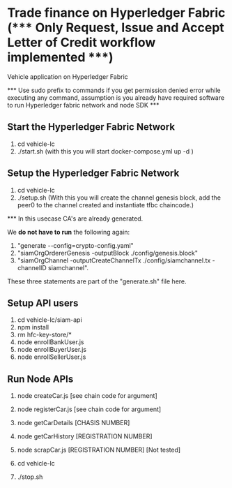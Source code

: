 # Trade finance on Hyperledger Fabric (*** Only Request, Issue and Accept Letter of Credit workflow implemented ***)
Vehicle application on Hyperledger Fabric

*** Use sudo prefix to commands if you get permission denied error while executing any command, assumption is you already have  required software to run Hyperledger fabric network and node SDK *** 

## Start the Hyperledger Fabric Network 

1. cd vehicle-lc
2. ./start.sh (with this you will start docker-compose.yml up -d )

## Setup the Hyperledger Fabric Network

1. cd vehicle-lc
2. ./setup.sh (With this you will create the channel genesis block, add the peer0 to the channel created and instantiate tfbc chaincode.) 

*** In this usecase CA's are already generated. 

We **do not have to run** the following again:

1. "generate --config=crypto-config.yaml"
2. "siamOrgOrdererGenesis -outputBlock ./config/genesis.block" 
3. "siamOrgChannel -outputCreateChannelTx ./config/siamchannel.tx -channelID siamchannel". 

These three statements are part of the "generate.sh" file here. 


## Setup API users 

1. cd vehicle-lc/siam-api
2. npm install
3. rm hfc-key-store/*
4. node enrollBankUser.js
5. node enrollBuyerUser.js
6. node enrollSellerUser.js

## Run Node APIs  
1. node createCar.js [see chain code for argument]
2. node registerCar.js [see chain code for argument]
3. node getCarDetails [CHASIS NUMBER]
4. node getCarHistory [REGISTRATION NUMBER]
5. node scrapCar.js [REGISTRATION NUMBER] [Not tested]

1. cd vehicle-lc
2. ./stop.sh
